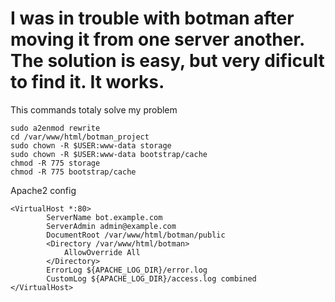 # I was in trouble with botman after moving it from one server another. The solution is easy, but very dificult to find it. It works.
<p> 
<p> This commands totaly solve my problem

```
sudo a2enmod rewrite
cd /var/www/html/botman_project
sudo chown -R $USER:www-data storage
sudo chown -R $USER:www-data bootstrap/cache
chmod -R 775 storage
chmod -R 775 bootstrap/cache
```
<p> Apache2 config
        
```
<VirtualHost *:80>
        ServerName bot.example.com
        ServerAdmin admin@example.com
        DocumentRoot /var/www/html/botman/public
        <Directory /var/www/html/botman>
            AllowOverride All
        </Directory>
        ErrorLog ${APACHE_LOG_DIR}/error.log
        CustomLog ${APACHE_LOG_DIR}/access.log combined
</VirtualHost>
```
